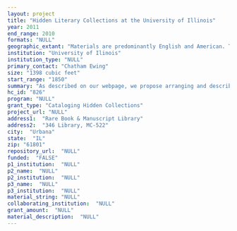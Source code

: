 ```yaml
--- 
layout: project 
title: "Hidden Literary Collections at the University of Illinois"
year: 2011
end_range: 2010
formats: "NULL"
geographic_extant: "Materials are predominantly English and American. There are significant French and Spanish holdings."
institution: "University of Ilinois"
institution_type: "NULL"
primary_contact: "Chatham Ewing"
size: "1398 cubic feet"
start_range: "1850"
summary: "As described on our webpage, we propose arranging and describing 80 literary collections. The largest collections are the H.G. Wells papers, Carl Sandburg papers, and W. S. Merwin papers. For each of these authors we are the repository for the major collection of the author's personal papers. Additional extensive collections include the papers of James Jones (the author of From Here to Eternity), the authoritative collection of William Maxwell papers (author and longtime editor of the New Yorker), and the Edwin Rolfe papers (poet and member of the Abraham Lincoln Brigade during the Spanish Civil War). Turning to the 19th century, we have manuscript materials documenting the life of Lewis Carroll (the Flodden Heron collection) and William Cobbett (the famous labor activist of the early nineteenth century). We have an interesting collection of uncataloged 19th-century scripts, including several pantomines. We have strong collections in the area of literary publishing history, including one of the three major groups of records documenting the famous Bentley publishing firm, a small collection relating to Mudie's lending library, and a little known archive of materials related to Grant Richards and his publishing firm, Grant Richards Limited. Finally, we have a variety of small, hidden collections that document a wide range of literary and social figures."
hc_id: "826"
program: "NULL"
grant_type: "Cataloging Hidden Collections"
project_url: "NULL"
address1:  "Rare Book & Manuscript Library"
address2:  "346 Library, MC-522"
city:  "Urbana"
state:  "IL"
zip: "61801"
repository_url:  "NULL"
funded:  "FALSE"
p1_institution:  "NULL"
p2_name:  "NULL"
p2_institution:  "NULL"
p3_name:  "NULL"
p3_institution:  "NULL"
material_string: "NULL"
collaborating_institution:  "NULL"
grant_amount:  "NULL"
material_description:  "NULL"
---
```

